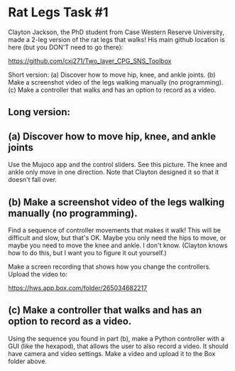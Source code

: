# Rat Legs Task #1

Clayton Jackson, the PhD student from Case Western Reserve University, made a 2-leg version of the rat legs that walks! His main github location is here (but you DON'T need to go there):

https://github.com/cxj271/Two_layer_CPG_SNS_Toolbox

Short version: (a) Discover how to move hip, knee, and ankle joints. (b) Make a screenshot video of the legs walking manually (no programming). (c) Make a controller that walks and has an option to record as a video.

## Long version:

## (a) Discover how to move hip, knee, and ankle joints

Use the Mujoco app and the control sliders. See this picture. The knee and ankle only move in one direction. Note that Clayton designed it so that it doesn't fall over.

## (b) Make a screenshot video of the legs walking manually (no programming). 

Find a sequence of controller movements that makes it walk! This will be difficult and slow, but that's OK. Maybe you only need the hips to move, or maybe you need to move the knee and ankle. I don't know. (Clayton knows how to do this, but I want you to figure it out yourself.)

Make a screen recording that shows how you change the controllers. Upload the video to:

https://hws.app.box.com/folder/265034682217

## (c) Make a controller that walks and has an option to record as a video.

Using the sequence you found in part (b), make a Python controller with a GUI (like the hexapod), that allows the user to also record a video. It should have camera and video settings. Make a video and upload it to the Box folder above.
